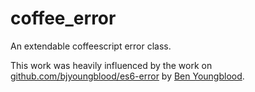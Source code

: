 coffee_error
============

An extendable coffeescript error class.

This work was heavily influenced by the work on
[github.com/bjyoungblood/es6-error](https://github.com/bjyoungblood/es6-error)
by [Ben Youngblood](https://github.com/bjyoungblood).
